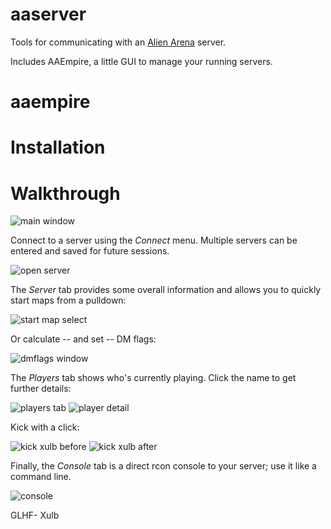 aaserver
========
Tools for communicating with an [Alien Arena](http://red.planetarena.org) server.

Includes AAEmpire, a little GUI to manage your running servers.

aaempire
========

Installation
============



Walkthrough
===========


![main window](doc/mainwindow.png)

Connect to a server using the *Connect* menu. Multiple servers can be entered and saved for future sessions.

![open server](doc/open-server.png)

The *Server* tab provides some overall information and allows you to quickly start maps from a pulldown:

![start map select](doc/startmap.png)

Or calculate -- and set -- DM flags:

![dmflags window](doc/dmflags.png)

The *Players* tab shows who's currently playing. Click the name to get further details:

![players tab](doc/playertab.png)
![player detail](doc/player-details.png)

Kick with a click:

![kick xulb before](doc/kick-xulb-before.png) ![kick xulb after](doc/kick-xulb-after.png)

Finally, the *Console* tab is a direct rcon console to your server; use it like a command line.

![console](doc/console.png)

GLHF-
Xulb
